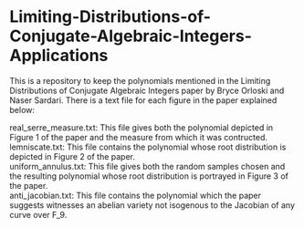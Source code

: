 # Limiting-Distributions-of-Conjugate-Algebraic-Integers-Applications

<p>This is a repository to keep the polynomials mentioned in the Limiting Distributions of Conjugate Algebraic Integers paper by Bryce Orloski and Naser Sardari. There is a text file for each figure in the paper explained below:<p>


<p>real_serre_measure.txt: This file gives both the polynomial depicted in Figure 1 of the paper and the measure from which it was contructed.<br>
lemniscate.txt:         This file contains the polynomial whose root distribution is depicted in Figure 2 of the paper.<br>
uniform_annulus.txt:    This file gives both the random samples chosen and the resulting polynomial whose root distribution is portrayed in Figure 3 of the paper.<br>
anti_jacobian.txt:      This file contains the polynomial which the paper suggests witnesses an abelian variety not isogenous to the Jacobian of any curve over F_9.<br>
</p>
